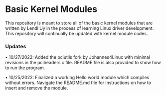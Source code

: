 # Basic Kernel Modules

This repository is meant to store all of the basic kernel modules that are written by Lendl Uy in the process of learning Linux driver development. This repository will continually be updated with kernel module codes.

### Updates

• 10/27/2022: Added the pciutils fork by Johannes4Linux with minimal revisions in the pciheaders.c file. README file is also provided to show how to run the program.

• 10/25/2022: Finalized a working Hello world module which compiles without errors. Navigate the README.md file for instructions on how to insert and remove the module.
